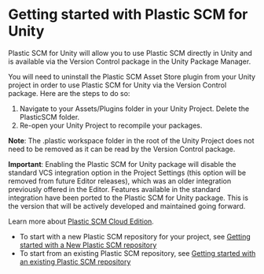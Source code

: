 # Getting started with Plastic SCM for Unity

Plastic SCM for Unity will allow you to use Plastic SCM directly in Unity and is available via the Version Control package in the Unity Package Manager.

You will need to uninstall the Plastic SCM Asset Store plugin from your Unity project in order to use Plastic SCM for Unity via the Version Control package. Here are the steps to do so:

1. Navigate to your Assets/Plugins folder in your Unity Project.
Delete the PlasticSCM folder.
2. Re-open your Unity Project to recompile your packages.

**Note**: The .plastic workspace folder in the root of the Unity Project does not need to be removed as it can be read by the Version Control package.

**Important**: Enabling the Plastic SCM for Unity package will disable the standard VCS integration option in the Project Settings (this option will be removed from future Editor releases), which was an older integration previously offered in the Editor. Features available in the standard integration have been ported to the Plastic SCM for Unity package. This is the version that will be actively developed and maintained going forward.

Learn more about [Plastic SCM Cloud Edition](https://unity.com/products/plastic-scm).

* To start with a new Plastic SCM repository for your project, see [Getting started with a New Plastic SCM repository](NewPlasticRepo.md)
* To start from an existing Plastic SCM repository, see [Getting started with an existing Plastic SCM repository](ExistingPlasticRepo.md)